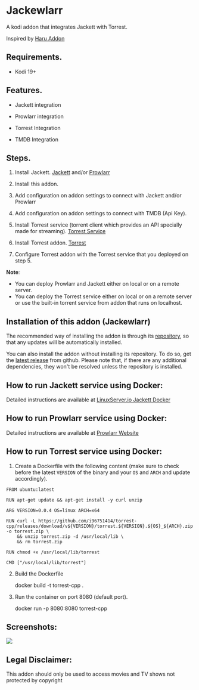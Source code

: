 
# Jackewlarr

A kodi addon that integrates Jackett with Torrest. 

Inspired by [Haru Addon](https://github.com/pikdum/plugin.video.haru)

## Requirements.

- Kodi 19+

## Features.

- Jackett integration

- Prowlarr integration

- Torrest Integration

- TMDB Integration

## Steps.

1. Install Jackett. [Jackett](https://github.com/Jackett/Jackett) and/or [Prowlarr](https://github.com/Prowlarr/Prowlarr)

2. Install this addon.

3. Add configuration on addon settings to connect with Jackett and/or Prowlarr

4. Add configuration on addon settings to connect with TMDB (Api Key).

5. Install Torrest service (torrent client which provides an API specially made for streaming). [Torrest Service](https://github.com/i96751414/torrest-cpp)

6. Install Torrest addon. [Torrest](https://github.com/i96751414/plugin.video.torrest)

7. Configure Torrest addon with the Torrest service that you deployed on step 5.


**Note**:

- You can deploy Prowlarr and Jackett either on local or on a remote server.
- You can deploy the Torrest service either on local or on a remote server or use the built-in torrent service from addon that runs on localhost.

## Installation of this addon (Jackewlarr)

The recommended way of installing the addon is through its [repository](https://github.com/Sam-Max/repository.jackewlarr), so that any updates will be automatically installed.

You can also install the addon without installing its repository. To do so, get the [latest release](https://github.com/Sam-Max/plugin.video.jackewlarr/releases/download/v0.0.2/plugin.video.jackewlarr-0.0.2.zip) from github. Please note that, if there are any additional dependencies, they won't be resolved unless the repository is installed.

## How to run Jackett service using Docker:

Detailed instructions are available at [LinuxServer.io Jackett Docker](https://hub.docker.com/r/linuxserver/jackett/) 


## How to run Prowlarr service using Docker:

Detailed instructions are available at [Prowlarr Website](https://prowlarr.com/#downloads-v3-docker) 


## How to run Torrest service using Docker:

1. Create a Dockerfile with the following content (make sure to check before the latest `VERSION` of the binary and your `OS` and `ARCH` and update accordingly).

```
FROM ubuntu:latest

RUN apt-get update && apt-get install -y curl unzip

ARG VERSION=0.0.4 OS=linux ARCH=x64

RUN curl -L https://github.com/i96751414/torrest-cpp/releases/download/v${VERSION}/torrest.${VERSION}.${OS}_${ARCH}.zip -o torrest.zip \
    && unzip torrest.zip -d /usr/local/lib \
    && rm torrest.zip

RUN chmod +x /usr/local/lib/torrest

CMD ["/usr/local/lib/torrest"]
```

2. Build the Dockerfile

    docker build -t torrest-cpp .

3. Run the container on port 8080 (default port).
    
    docker run -p 8080:8080 torrest-cpp

## Screenshots:

![](https://raw.githubusercontent.com/Sam-Max/plugin.video.jackewlarr/master/resources/screenshots/jackewlarr.png)

## Legal Disclaimer:

This addon should only be used to access movies and TV shows not protected by copyright

